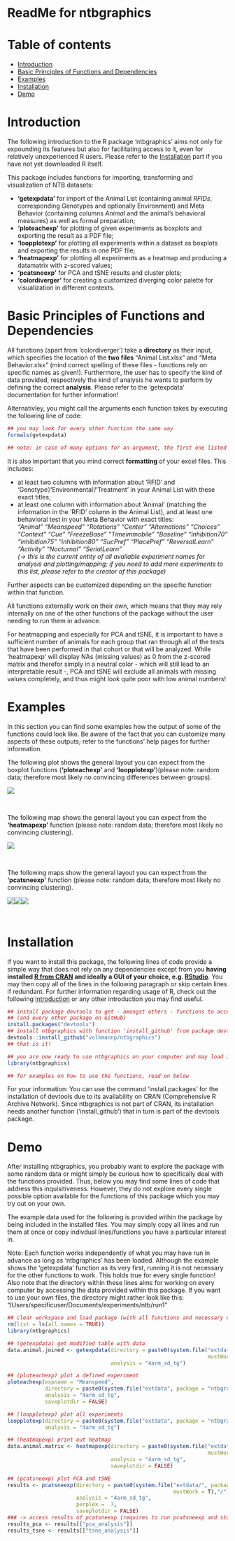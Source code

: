 ReadMe for ntbgraphics
================

# Table of contents

  - [Introduction](#introduction)
  - [Basic Principles of Functions and
    Dependencies](#basic-principles-of-functions-and-dependencies)
  - [Examples](#examples)
  - [Installation](#installation)
  - [Demo](#demo)

# Introduction

The following introduction to the R package ‘ntbgraphics’ aims not only
for expounding its features but also for facilitating access to it, even
for relatively unexperienced R users. Please refer to the
[Installation](#installation) part if you have not yet downloaded R
itself.

This package includes functions for importing, transforming and
visualization of NTB datasets:

  - **‘getexpdata’** for import of the Animal List (containing animal
    *RFIDs*, corresponding Genotypes and optionally Environment) and
    Meta Behavior (containing columns *Animal* and the animal’s
    behavioral measures) as well as formal preparation;
  - **‘ploteachexp’** for plotting of given experiments as boxplots and
    exporting the result as a PDF file;
  - **‘loopplotexp’** for plotting all experiments within a dataset as
    boxplots and exporting the results in one PDF file;
  - **‘heatmapexp’** for plotting all experiments as a heatmap and
    producing a datamatrix with z-scored values;
  - **‘pcatsneexp’** for PCA and tSNE results and cluster plots;
  - **‘colordiverger’** for creating a customized diverging color
    palette for visualization in different contexts.

# Basic Principles of Functions and Dependencies

All functions (apart from ‘colordiverger’) take a **directory** as their
input, which specifies the location of the **two files** “Animal
List.xlsx” and “Meta Behavior.xlsx” (mind correct spelling of these
files - functions rely on specific names as given\!). Furthermore, the
user has to specify the kind of data provided, respectively the kind of
analysis he wants to perform by defining the correct **analysis**.
Please refer to the ‘getexpdata’ documentation for further information\!

Alternativley, you might call the arguments each function takes by
executing the following line of code:

``` r
## you may look for every other function the same way
formals(getexpdata)

## note: in case of many options for an argument, the first one listed also is the default setting
```

It is also important that you mind correct **formatting** of your excel
files. This includes:

  - at least two columns with information about ‘RFID’ and
    ‘Genotype’/‘Environmental’/‘Treatment’ in your Animal List
    with these exact titles;
  - at least one column with information about ‘Animal’ (matching the
    information in the ‘RFID’ column in the Animal List), and at least
    one behavioral test in your Meta Behavior with exact titles:    
    *“Animal” “Meanspeed” “Rotations” “Center” “Alternations” “Choices”
    “Context” “Cue” “FreezeBase” “Timeimmobile” “Baseline”
    “inhibition70” “inhibition75” “inhibition80” “SucPref” “PlacePref”
    “ReversalLearn” “Activity” “Nocturnal” “SerialLearn”*  
    *(-\> this is the current entity of all available experiment names
    for analysis and plotting/mapping; if you need to add more
    experiments to this list, please refer to the creator of this
    package)*  

Further aspects can be customized depending on the specific function
within that function.

All functions externally work on their own, which means that they may
rely internally on one of the other functions of the package without the
user needing to run them in advance.

For heatmapping and especially for PCA and tSNE, it is important to have
a sufficient number of animals for each group that ran through all of
the tests that have been performed in that cohort or that will be
analyzed. While ‘heatmapexp’ will display NAs (missing values) as 0 from
the z-scored matrix and therefor simply in a neutral color - which will
still lead to an interpretable result -, PCA and tSNE will exclude all
animals with missing values completely, and thus might look quite poor
with low animal numbers\!

# Examples

In this section you can find some examples how the output of some of the
functions could look like. Be aware of the fact that you can customize
many aspects of these outputs; refer to the functions’ help pages for
further information.  

The following plot shows the general layout you can expect from the
boxplot functions (**‘ploteachexp’** and **‘loopplotexp’**)(please note:
random data; therefore most likely no convincing differences between
groups).

![](README_files/figure-gfm/unnamed-chunk-2-1.png)<!-- -->  
  
 

The following map shows the general layout you can expect from the
**‘heatmapexp’** function (please note: random data; therefore most
likely no convincing clustering).

![](README_files/figure-gfm/unnamed-chunk-3-1.png)<!-- -->  
  
 

The following maps show the general layout you can expect from the
**‘pcatsneexp’** function (please note: random data; therefore most
likely no convincing
clustering).

![](README_files/figure-gfm/unnamed-chunk-4-1.png)<!-- -->![](README_files/figure-gfm/unnamed-chunk-4-2.png)<!-- -->![](README_files/figure-gfm/unnamed-chunk-4-3.png)<!-- -->  
  
 

# Installation

If you want to install this package, the following lines of code provide
a simple way that does not rely on any dependencies except from you
**having installed [R from
CRAN](https://cran.r-project.org/mirrors.html) and ideally a GUI of your
choice, e.g. [RStudio](https://rstudio.com/products/rstudio/)**. You may
then copy all of the lines in the following paragraph or skip certain
lines if redundant. For further information regarding usage of R, check
out the following
[introduction](https://cran.r-project.org/doc/contrib/Paradis-rdebuts_en.pdf)
or any other introduction you may find
useful.

``` r
## install package devtools to get - amongst others - functions to access ntbgraphics 
## (and every other package on GitHub)
install.packages("devtools")
## install ntbgraphics with function 'install_github' from package devtools
devtools::install_github("volkmannp/ntbgraphics")
## that is it!

## you are now ready to use ntbgraphics on your computer and may load it using...
library(ntbgraphics)

## for examples on how to use the functions, read on below
```

For your information: You can use the command ‘install.packages’ for the
installation of devtools due to its availability on CRAN (Comprehensive
R Archive Network). Since ntbgraphics is not part of CRAN, its
installation needs another function (‘install\_github’) that in turn is
part of the devtools package.

# Demo

After installing ntbgraphics, you probably want to explore the package
with some random data or might simply be curious how to specifically
deal with the functions provided. Thus, below you may find some lines of
code that address this inquisitiveness. However, they do not explore
every single possible option available for the functions of this package
which you may try out on your own.  

The example data used for the following is provided within the package
by being included in the installed files. You may simply copy all lines
and run them at once or copy indivdual lines/functions you have a
particular interest in.  

Note: Each function works independently of what you may have run in
advance as long as ‘ntbgraphics’ has been loaded. Although the example
shows the ‘getexpdata’ function as its very first, running it is not
necessary for the other functions to work. This holds true for every
single function\!    
Also note that the directory within these lines aims for working on
every computer by accessing the data provided within this package. If
you want to use your own files, the directory might rather look like
this:
“/Users/specificuser/Documents/experiments/ntb/run1”

``` r
## clear workspace and load package (with all functions and necessary dependencies included automatically)
rm(list = ls(all.names = TRUE))
library(ntbgraphics)

## (getexpdata) get modified table with data
data.animal.joined <- getexpdata(directory = paste0(system.file("extdata/", package = "ntbgraphics", 
                                                                mustWork = T),"/"),
                                 analysis = "4arm_sd_tg")

## (ploteachexp) plot a defined experiment
ploteachexp(expname = "Meanspeed",
            directory = paste0(system.file("extdata", package = "ntbgraphics", mustWork = T),"/"),
            analysis = "4arm_sd_tg",
            saveplotdir = FALSE)

## (loopplotexp) plot all experiments
loopplotexp(directory = paste0(system.file("extdata", package = "ntbgraphics", mustWork = T),"/"),
            analysis = "4arm_sd_tg")

## (heatmapexp) print out heatmap
data.animal.matrix <- heatmapexp(directory = paste0(system.file("extdata", package = "ntbgraphics",
                                                                mustWork = T),"/"),
                                 analysis = "4arm_sd_tg",
                                 saveplotdir = FALSE)

## (pcatsneexp) plot PCA and tSNE
results <- pcatsneexp(directory = paste0(system.file("extdata/", package = "ntbgraphics", 
                                                     mustWork = T),"/"),
                      analysis = "4arm_sd_tg",
                      perplex =  7,
                      saveplotdir = FALSE)
### -> access results of pcatsneexp (requires to run pcatsneexp and store results as shown above)
results_pca <- results[["pca_analysis"]]
results_tsne <- results[["tsne_analysis"]]
```
